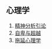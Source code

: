 ## 心理学
1. [精神分析引论](freud-jinshenfenxiyinlun.md)
1. [自卑与超越](what-life-should-mean-to-u.md)
1. [拖延心理学](procrastination.md)
